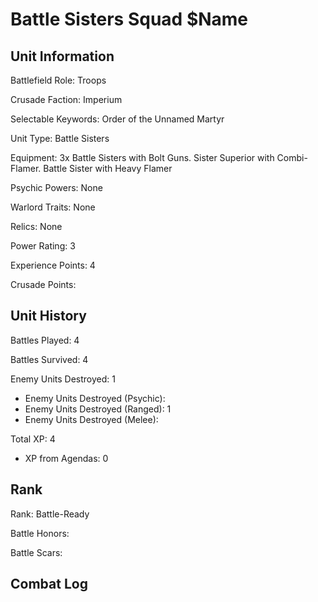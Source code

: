 Battle Sisters Squad $Name
====

Unit Information
----

Battlefield Role: Troops

Crusade Faction: Imperium

Selectable Keywords: Order of the Unnamed Martyr

Unit Type: Battle Sisters

Equipment: 3x Battle Sisters with Bolt Guns. Sister Superior with Combi-Flamer. Battle Sister with Heavy Flamer

Psychic Powers: None

Warlord Traits: None

Relics: None

Power Rating: 3

Experience Points: 4

Crusade Points: 


Unit History
---
Battles Played: 4

Battles Survived: 4

Enemy Units Destroyed: 1
* Enemy Units Destroyed (Psychic):
* Enemy Units Destroyed (Ranged): 1
* Enemy Units Destroyed (Melee):

Total XP: 4
* XP from Agendas: 0

Rank
----
Rank: Battle-Ready

Battle Honors:

Battle Scars:


Combat Log
---
